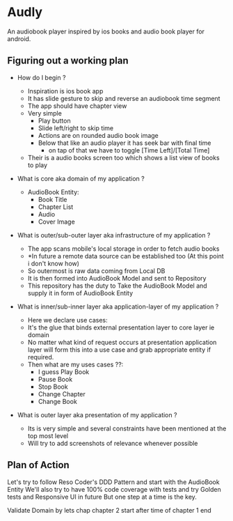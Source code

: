 # Audly

An audiobook player inspired by ios books and audio book player for android.

## Figuring out a working plan

- How do I begin ?
  - Inspiration is ios book app
  - It has slide gesture to skip and reverse an audiobook time segment
  - The app should have chapter view
  - Very simple
    - Play button 
    - Slide left/right to skip time
    - Actions are on rounded audio book image
    - Below that like an audio player it has seek bar with final time
      - on tap of that we have to toggle [Time Left]/[Total Time]
  - Their is a audio books screen too which shows a list view of books to play

- What is core aka domain of my application ?
  - AudioBook Entity:
    - Book Title
    - Chapter List
    - Audio
    - Cover Image
  
- What is outer/sub-outer layer aka infrastructure of my application ?
  - The app scans mobile's local storage in order to fetch audio books
  -  *In future a remote data source can be established too (At this point i don't know how)
  -  So outermost is raw data coming from Local DB
  -  It is then formed into AudioBook Model and sent to Repository
  -  This repository has the duty to Take the AudioBook Model and supply it in form of AudioBook Entity

- What is inner/sub-inner layer aka application-layer of my application ?
  - Here we declare use cases:
  - It's the glue that binds external presentation layer to core layer ie domain
  - No matter what kind of request occurs at presentation application layer will form this into a use case and grab appropriate entity if required.
  - Then what are my uses cases ??:
    - I guess Play Book
    - Pause Book
    - Stop Book
    - Change Chapter
    - Change Book
  
- What is outer layer aka presentation of my application ?
  - Its is very simple and several constraints have been mentioned at the top most level
  - Will try to add screenshots of relevance whenever possible

## Plan of Action

Let's try to follow Reso Coder's DDD Pattern and start with the AudioBook Entity
We'll also try to have 100% code coverage with tests and try Golden tests and Responsive UI in future
But one step at a time is the key.

Validate Domain by lets chap chapter 2 start after time of chapter 1 end